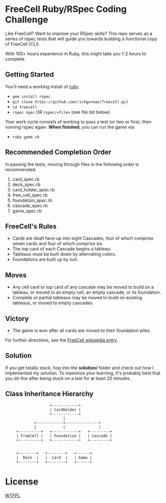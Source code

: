 # FreeCell Ruby/RSpec Coding Challenge

Like FreeCell? Want to improve your RSpec skills? This repo serves as a series of rspec tests that will guide you towards building a functional copy of FreeCell (CLI).

With 100+ hours experience in Ruby, this might take you 1-2 hours to complete.

## Getting Started

You'll need a working install of [ruby](https://www.ruby-lang.org/en/documentation/installation/).

* `gem install rspec`
* `git clone https://github.com/rickgorman/freecell.git`
* `cd freecell`
* `rspec spec` OR `rspec/<file>` (see file list below)

Your work cycle consists of working to pass a test (or two or five), then running rspec again. **When finished**, you can run the game via:
* `ruby game.rb`

## Recommended Completion Order

In passing the tests, moving through files in the following order is recommended:

1. card_spec.rb
2. deck_spec.rb
3. card_holder_spec.rb
4. free_cell_spec.rb
5. foundation_spec.rb
6. cascade_spec.rb
7. game_spec.rb


## FreeCell's Rules
* Cards are dealt face-up into eight Cascades, four of which comprise seven cards and four of which comprise six.
* The top card of each Cascade begins a tableau.
* Tableaux must be built down by alternating colors.
* Foundations are built up by suit.

## Moves
* Any cell card or top card of any cascade may be moved to build on a tableau, or moved to an empty cell, an empty cascade, or its foundation.
* Complete or partial tableaus may be moved to build on existing tableaus, or moved to empty cascades.

## Victory
* The game is won after all cards are moved to their foundation piles.

For further directions, see the [FreeCell wikipedia entry](https://en.wikipedia.org/wiki/FreeCell).

## Solution

If you get totally stuck, hop into the **solution/** folder and check out how I implemented my solution. To maximize your learning, it's probably best that you do this after being stuck on a test for at least 20 minutes.

## Class Inheritance Hierarchy

                        +------------+
                        | CardHolder |
                        +------------+
                              |
                 +------------+---------------+
                 |            |               |
         +----------+   +------------+   +---------+
         | FreeCell |   | Foundation |   | Cascade |
         +----------+   +------------+   +---------+           


         +--------+   +--------+   +------+
         |  Deck  |   |  Card  |   | Game |
         +--------+   +--------+   +------+

# License

[WTFPL](http://wtfpl.net)
